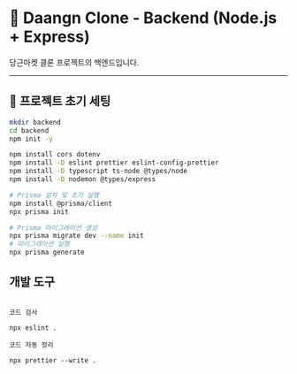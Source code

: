 # 🧱 Daangn Clone - Backend (Node.js + Express)

당근마켓 클론 프로젝트의 백엔드입니다.

---

## 🚀 프로젝트 초기 세팅

```bash
mkdir backend
cd backend
npm init -y

npm install cors dotenv
npm install -D eslint prettier eslint-config-prettier
npm install -D typescript ts-node @types/node
npm install -D nodemon @types/express

# Prisma 설치 및 초기 실행
npm install @prisma/client
npx prisma init

# Prisma 마이그레이션 생성
npx prisma migrate dev --name init
# 마이그레이션 실행
npx prisma generate

```

## 개발 도구
```

코드 검사

npx eslint .

코드 자동 정리

npx prettier --write .
```
